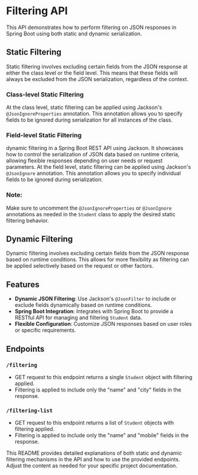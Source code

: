 # Filtering API

This API demonstrates how to perform filtering on JSON responses in Spring Boot using both static and dynamic serialization.

## Static Filtering

Static filtering involves excluding certain fields from the JSON response at either the class level or the field level. This means that these fields will always be excluded from the JSON serialization, regardless of the context.

### Class-level Static Filtering

At the class level, static filtering can be applied using Jackson's `@JsonIgnoreProperties` annotation. This annotation allows you to specify fields to be ignored during serialization for all instances of the class.

### Field-level Static Filtering
dynamic filtering in a Spring Boot REST API using Jackson. It showcases how to control the serialization of JSON data based on runtime criteria, allowing flexible responses depending on user needs or request parameters.
At the field level, static filtering can be applied using Jackson's `@JsonIgnore` annotation. This annotation allows you to specify individual fields to be ignored during serialization.

### Note:
Make sure to uncomment the `@JsonIgnoreProperties` or `@JsonIgnore` annotations as needed in the `Student` class to apply the desired static filtering behavior.

## Dynamic Filtering

Dynamic filtering involves excluding certain fields from the JSON response based on runtime conditions. This allows for more flexibility as filtering can be applied selectively based on the request or other factors.

## Features

- **Dynamic JSON Filtering**: Use Jackson's `@JsonFilter` to include or exclude fields dynamically based on runtime conditions.
- **Spring Boot Integration**: Integrates with Spring Boot to provide a RESTful API for managing and filtering `Student` data.
- **Flexible Configuration**: Customize JSON responses based on user roles or specific requirements.
  
## Endpoints

### `/filtering`

- GET request to this endpoint returns a single `Student` object with filtering applied.
- Filtering is applied to include only the "name" and "city" fields in the response.

### `/filtering-list`

- GET request to this endpoint returns a list of `Student` objects with filtering applied.
- Filtering is applied to include only the "name" and "mobile" fields in the response.

This README provides detailed explanations of both static and dynamic filtering mechanisms in the API and how to use the provided endpoints. Adjust the content as needed for your specific project documentation.
